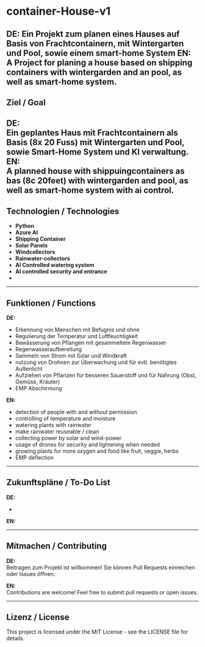 # container-House-v1

**DE:** Ein Projekt zum planen eines Hauses auf Basis von Frachtcontainern, mit Wintergarten und Pool, sowie einem smart-home System
**EN:** A Project for planing a house based on shipping containers with wintergarden and an pool, as well as smart-home system.
---

## Ziel / Goal  
**DE:**  
Ein geplantes Haus mit Frachtcontainern als Basis (8x 20 Fuss) mit Wintergarten und Pool, sowie Smart-Home System und KI verwaltung.
**EN:**  
A planned house with shippuingcontainers as bas (8c 20feet) with wintergarden and pool, as well as smart-home system with ai control.
---

## Technologien / Technologies  
- **Python**  
- **Azure AI**
- **Shipping Container**
- **Solar Panels**
- **Windcollectors**
- **Rainwater-collectors**
- **AI Controlled watering system**
- **AI controlled security and entrance**
- 

---

## Funktionen / Functions  
**DE:**  
- Erkennung von Menschen mit Befugnis und ohne
- Regulierung der Temperatur und Luftfeuchtigkeit
- Bewässerung von Pflangen mit gesammeltem Regenwasser
- Regenwasseraufbereitung
- Sammeln von Strom mit Solar und Windkraft
- nutzung von Drohnen zur Überwachung und für evtl. benötigtes Außenlicht
- Aufziehen von Pflanzen für besseren Sauerstoff und für Nahrung (Obst, Gemüse, Kräuter)
- EMP Abschirmung
  
**EN:**  
- detection of people with and without permission
- controlling of temperature and moisture
- watering plants with rainwater
- make rainwater reuseable / clean
- collecting power by solar and wind-power
- usage of drones for security and lightening when needed
- growing plants for more oxygen and food like fruit, veggie, herbs
- EMP deflection

---

## Zukunftspläne / To-Do List  
**DE:**  

- 
**EN:**  
 

---

## Mitmachen / Contributing  
**DE:**  
Beitragen zum Projekt ist willkommen! Sie können Pull Requests einreichen oder Issues öffnen.  

**EN:**  
Contributions are welcome! Feel free to submit pull requests or open issues.  

---

## Lizenz / License  
This project is licensed under the MIT License - see the LICENSE file for details.
